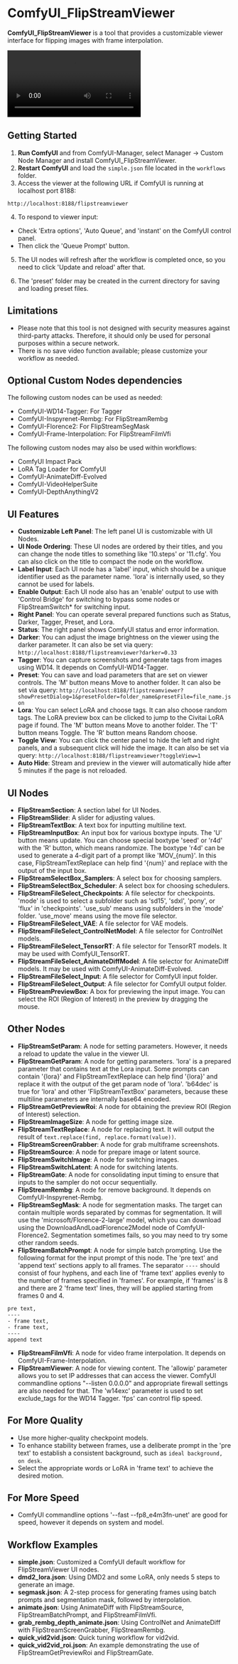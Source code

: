 # ComfyUI_FlipStreamViewer

**ComfyUI_FlipStreamViewer** is a tool that provides a customizable viewer interface for flipping images with frame interpolation.

<div><video controls src="https://github.com/user-attachments/assets/2a40c7c6-045e-4d86-a0fd-51a24f5472b4"></video></div>

## Getting Started
1. **Run ComfyUI** and from ComfyUI-Manager, select Manager -> Custom Node Manager and install ComfyUI_FlipStreamViewer.
2. **Restart ComfyUI** and load the `simple.json` file located in the `workflows` folder.
3. Access the viewer at the following URL if ComfyUI is running at localhost port 8188:

`http://localhost:8188/flipstreamviewer`

4. To respond to viewer input:
- Check 'Extra options', 'Auto Queue', and 'instant' on the ComfyUI control panel.
- Then click the 'Queue Prompt' button.

5. The UI nodes will refresh after the workflow is completed once, so you need to click 'Update and reload' after that.

6. The 'preset' folder may be created in the current directory for saving and loading preset files.

## Limitations

- Please note that this tool is not designed with security measures against third-party attacks. Therefore, it should only be used for personal purposes within a secure network.
- There is no save video function available; please customize your workflow as needed.

## Optional Custom Nodes dependencies

The following custom nodes can be used as needed:
- ComfyUI-WD14-Tagger: For Tagger
- ComfyUI-Inspyrenet-Rembg: For FlipStreamRembg
- ComfyUI-Florence2: For FlipStreamSegMask
- ComfyUI-Frame-Interpolation: For FlipStreamFilmVfi

The following custom nodes may also be used within workflows:
- ComfyUI Impact Pack
- LoRA Tag Loader for ComfyUI
- ComfyUI-AnimateDiff-Evolved
- ComfyUI-VideoHelperSuite
- ComfyUI-DepthAnythingV2

## UI Features

- **Customizable Left Panel**: The left panel UI is customizable with UI Nodes.
- **UI Node Ordering**: These UI nodes are ordered by their titles, and you can change the node titles to something like '10.steps' or '11.cfg'. You can also click on the title to compact the node on the workflow.
- **Label Input**: Each UI node has a 'label' input, which should be a unique identifier used as the parameter name. 'lora' is internally used, so they cannot be used for labels.
- **Enable Output**: Each UI node also has an 'enable' output to use with 'Control Bridge' for switching to bypass some nodes or FlipStreamSwitch* for switching input.
- **Right Panel**: You can operate several prepared functions such as Status, Darker, Tagger, Preset, and Lora.
- **Status**: The right panel shows ComfyUI status and error information.
- **Darker**: You can adjust the image brightness on the viewer using the darker parameter. It can also be set via query:
`http://localhost:8188/flipstreamviewer?darker=0.33`
- **Tagger**: You can capture screenshots and generate tags from images using WD14. It depends on ComfyUI-WD14-Tagger.
- **Preset**: You can save and load parameters that are set on viewer controls. The 'M' button means Move to another folder. It can also be set via query:
`http://localhost:8188/flipstreamviewer?showPresetDialog=1&presetFolder=folder_name&presetFile=file_name.json`
- **Lora**: You can select LoRA and choose tags. It can also choose random tags. The LoRA preview box can be clicked to jump to the Civitai LoRA page if found. The 'M' button means Move to another folder. The 'T' button means Toggle. The 'R' button means Random choose.
- **Toggle View**: You can click the center panel to hide the left and right panels, and a subsequent click will hide the image. It can also be set via query: 
`http://localhost:8188/flipstreamviewer?toggleView=1`
- **Auto Hide**: Stream and preview in the viewer will automatically hide after 5 minutes if the page is not reloaded.

## UI Nodes

- **FlipStreamSection**: A section label for UI Nodes.
- **FlipStreamSlider**: A slider for adjusting values.
- **FlipStreamTextBox**: A text box for inputting multiline text.
- **FlipStreamInputBox**: An input box for various boxtype inputs. The 'U' button means update. You can choose special boxtype 'seed' or 'r4d' with the 'R' button, which means randomize. The boxtype 'r4d' can be used to generate a 4-digit part of a prompt like 'MOV_{num}'. In this case, FlipStreamTextReplace can help find '{num}' and replace with the output of the input box.
- **FlipStreamSelectBox_Samplers**: A select box for choosing samplers.
- **FlipStreamSelectBox_Scheduler**: A select box for choosing schedulers.
- **FlipStreamFileSelect_Checkpoints**: A file selector for checkpoints. 'mode' is used to select a subfolder such as 'sd15', 'sdxl', 'pony', or 'flux' in 'checkpoints'. 'use_sub' means using subfolders in the 'mode' folder. 'use_move' means using the move file selector.
- **FlipStreamFileSelect_VAE**: A file selector for VAE models.
- **FlipStreamFileSelect_ControlNetModel**: A file selector for ControlNet models.
- **FlipStreamFileSelect_TensorRT**: A file selector for TensorRT models. It may be used with ComfyUI_TensorRT.
- **FlipStreamFileSelect_AnimateDiffModel**: A file selector for AnimateDiff models. It may be used with ComfyUI-AnimateDiff-Evolved.
- **FlipStreamFileSelect_Input**: A file selector for ComfyUI input folder.
- **FlipStreamFileSelect_Output**: A file selector for ComfyUI output folder.
- **FlipStreamPreviewBox**: A box for previewing the input image. You can select the ROI (Region of Interest) in the preview by dragging the mouse.

## Other Nodes

- **FlipStreamSetParam**: A node for setting parameters. However, it needs a reload to update the value in the viewer UI.
- **FlipStreamGetParam**: A node for getting parameters. 'lora' is a prepared parameter that contains text at the Lora input. Some prompts can contain '{lora}' and FlipStreamTextReplace can help find '{lora}' and replace it with the output of the get param node of 'lora'. 'b64dec' is true for 'lora' and other 'FlipStreamTextBox' parameters, because these multiline parameters are internally base64 encoded.
- **FlipStreamGetPreviewRoi**: A node for obtaining the preview ROI (Region of Interest) selection.
- **FlipStreamImageSize**: A node for getting image size.
- **FlipStreamTextReplace**: A node for replacing text. It will output the result of `text.replace(find, replace.format(value))`.
- **FlipStreamScreenGrabber**: A node for grab multiframe screenshots.
- **FlipStreamSource**: A node for prepare image or latent source.
- **FlipStreamSwitchImage**: A node for switching images.
- **FlipStreamSwitchLatent**: A node for switching latents.
- **FlipStreamGate**: A node for consolidating input timing to ensure that inputs to the sampler do not occur sequentially.
- **FlipStreamRembg**: A node for remove background. It depends on ComfyUI-Inspyrenet-Rembg.
- **FlipStreamSegMask**: A node for segmentation masks. The target can contain multiple words separated by commas for segmentation. It will use the 'microsoft/Florence-2-large' model, which you can download using the DownloadAndLoadFlorence2Model node of ComfyUI-Florence2. Segmentation sometimes fails, so you may need to try some other random seeds.
- **FlipStreamBatchPrompt**: A node for simple batch prompting. Use the following format for the input prompt of this node. The 'pre text' and 'append text' sections apply to all frames. The separator `----` should consist of four hyphens, and each line of 'frame text' applies evenly to the number of frames specified in 'frames'. For example, if 'frames' is 8 and there are 2 'frame text' lines, they will be applied starting from frames 0 and 4.
```
pre text,
----
- frame text,
- frame text,
----
append text
```
- **FlipStreamFilmVfi**: A node for video frame interpolation. It depends on ComfyUI-Frame-Interpolation.
- **FlipStreamViewer**: A node for viewing content. The 'allowip' parameter allows you to set IP addresses that can access the viewer. ComfyUI commandline options "--listen 0.0.0.0" and appropriate firewall settings are also needed for that. The 'w14exc' parameter is used to set exclude_tags for the WD14 Tagger. 'fps' can control flip speed.

## For More Quality

- Use more higher-quality checkpoint models.
- To enhance stability between frames, use a deliberate prompt in the 'pre text' to establish a consistent background, such as `ideal background, on desk`.
- Select the appropriate words or LoRA in 'frame text' to achieve the desired motion.

## For More Speed

- ComfyUI commandline options '--fast --fp8_e4m3fn-unet' are good for speed, however it depends on system and model.

## Workflow Examples

- **simple.json**: Customized a ComfyUI default workflow for FlipStreamViewer UI nodes.
- **dmd2_lora.json**: Using DMD2 and some LoRA, only needs 5 steps to generate an image.
- **segmask.json**: A 2-step process for generating frames using batch prompts and segmentation mask, followed by interpolation.
- **animate.json**: Using AnimateDiff with FlipStreamSource, FlipStreamBatchPrompt, and FlipStreamFilmVfi.
- **grab_rembg_depth_animate.json**: Using ControlNet and AnimateDiff with FlipStreamScreenGrabber, FlipStreamRembg.
- **quick_vid2vid.json**: Quick tuning workflow for vid2vid.
- **quick_vid2vid_roi.json**: An example demonstrating the use of FlipStreamGetPreviewRoi and FlipStreamGate.
